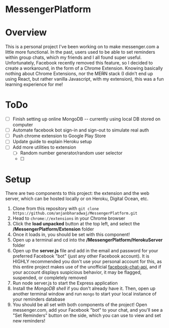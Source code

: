 # MessengerPlatform

# Overview
This is a personal project I've been working on to make messenger.com a little more functional. In the past, users used to be able to set reminders within group chats, which my friends and I all found super useful. Unfortunately, Facebook recently removed this feature, so I decided to create a workaround, in the form of a Chrome Extension. Knowing basically nothing about Chrome Extensions, nor the ME~~R~~N stack (I didn't end up using React, but rather vanilla Javascript, with my extension), this was a fun learning experience for me!
# ToDo

 - [ ] Finish setting up online MongoDB -- currently using local DB stored on computer
 - [ ] Automate facebook bot sign-in and sign-out to simulate real auth 
 - [ ] Push chrome extension to Google Play Store
 - [ ] Update guide to explain Heroku setup
 - [ ] Add more utilities to extension
	 - [ ] Random number generator/random user selector
	 - [ ]  

# Setup

There are two components to this project: the extension and the web server, which can be hosted locally or on Heroku, Digital Ocean, etc.

 1. Clone from this repository with `git clone https://github.com/anjanbharadwaj/MessengerPlatform.git`
 2. Head to `chrome://extensions` in your Chrome browser
 3. Click the **load unpacked** button at the top left, and select the **/MessengerPlatform/Extension** folder
 4. Once it loads in, you should be set with this component!
 5. Open up a terminal and cd into the **/MessengerPlatform/HerokuServer** folder
 6. Open up the **server.js** file and add in the email and password for your preferred Facebook "bot" (just any other Facebook account). It is HIGHLY recommended you don't use your personal account for this, as this entire project makes use of the unofficial [facebook-chat-api](https://github.com/Schmavery/facebook-chat-api), and if your account displays suspicious behavior, it may be flagged, suspended, or completely removed
 8. Run node server.js to start the Express application
 9. Install the *MongoDB shell* if you don't already have it. Then, open up another terminal window and run `mongo` to start your local instance of your reminders database
 10. You should be all set with both components of the project! Open messenger.com, add your Facebook "bot" to your chat, and you'll see a "Set Reminders" button on the side, which you can use to view and set new reminders!
